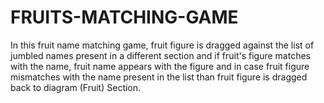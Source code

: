 # FRUITS-MATCHING-GAME
In this fruit name matching game, fruit figure is dragged against the list of jumbled names present in a different section and if fruit's figure matches with the name, fruit name appears with the figure and in case fruit figure mismatches with the name present in the list than fruit figure is dragged back to diagram (Fruit) Section.
